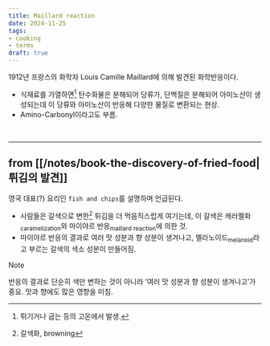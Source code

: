 ```yaml
---
title: Maillard reaction
date: 2024-11-25
tags:
- cooking
- terms
draft: true
---
```


1912년 프랑스의 화학자 Louis Camille Maillard에 의해 발견된 화학반응이다.
- 식재료를 가열하면[^1] 탄수화물은 분해되어 당류가, 단백질은 분해되어 아미노산이 생성되는데 이 당류와 아미노산이 반응해 다양한 물질로 변환되는 현상.
- Amino-Carbonyl이라고도 부름.

[^1]: 튀기거나 굽는 등의 고온에서 발생.

<BR />

---
## from [[/notes/book-the-discovery-of-fried-food|튀김의 발견]]
영국 대표(?) 요리인 `fish and chips`를 설명하며 언급된다.

- 사람들은 갈색으로 변한[^2] 튀김을 더 먹음직스럽게 여기는데, 이 갈색은 캐러멜화<sub>caramelization</sub>와 마이야르 반응<sub>maillard reaction</sub>에 의한 것.
- 마이야르 반응의 결과로 여러 맛 성분과 향 성분이 생겨나고, 멜라노이드<sub>melanoid</sub>라고 부르는 갈색의 색소 성분이 만들어짐.

[^2]: 갈색화, browning

> [!note]
> 반응의 결과로 단순히 색만 변하는 것이 아니라 ’여러 맛 성분과 향 성분이 생겨나고’가 중요. 맛과 향에도 많은 영향을 미침.
